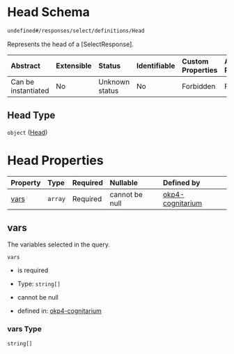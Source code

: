 # Head Schema

```txt
undefined#/responses/select/definitions/Head
```

Represents the head of a \[SelectResponse].

| Abstract            | Extensible | Status         | Identifiable | Custom Properties | Additional Properties | Access Restrictions | Defined In                                                                     |
| :------------------ | :--------- | :------------- | :----------- | :---------------- | :-------------------- | :------------------ | :----------------------------------------------------------------------------- |
| Can be instantiated | No         | Unknown status | No           | Forbidden         | Forbidden             | none                | [okp4-cognitarium.json\*](schema/okp4-cognitarium.json "open original schema") |

## Head Type

`object` ([Head](okp4-cognitarium-responses-selectresponse-definitions-head.md))

# Head Properties

| Property      | Type    | Required | Nullable       | Defined by                                                                                                                                                       |
| :------------ | :------ | :------- | :------------- | :--------------------------------------------------------------------------------------------------------------------------------------------------------------- |
| [vars](#vars) | `array` | Required | cannot be null | [okp4-cognitarium](okp4-cognitarium-responses-selectresponse-definitions-head-properties-vars.md "undefined#/responses/select/definitions/Head/properties/vars") |

## vars

The variables selected in the query.

`vars`

* is required

* Type: `string[]`

* cannot be null

* defined in: [okp4-cognitarium](okp4-cognitarium-responses-selectresponse-definitions-head-properties-vars.md "undefined#/responses/select/definitions/Head/properties/vars")

### vars Type

`string[]`
